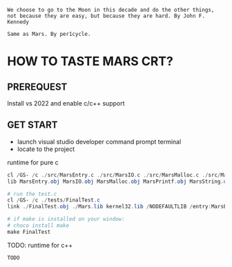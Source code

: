 ```
We choose to go to the Moon in this decade and do the other things, not because they are easy, but because they are hard. By John F. Kennedy

Same as Mars. By per1cycle.
```

# HOW TO TASTE MARS CRT?

## PREREQUEST
Install vs 2022 and enable c/c++ support

## GET START

- launch visual studio developer command prompt terminal 
- locate to the project

runtime for pure c
```powershell
cl /GS- /c ./src/MarsEntry.c ./src/MarsIO.c ./src/MarsMalloc.c ./src/MarsPrintf.c ./src/MarsString.c
lib MarsEntry.obj MarsIO.obj MarsMalloc.obj MarsPrintf.obj MarsString.obj /OUT:Mars.lib

# run the test.c
cl /GS- /c ./tests/FinalTest.c
link ./FinalTest.obj ./Mars.lib kernel32.lib /NODEFAULTLIB /entry:MarsEntry

# if make is installed on your window:
# choco install make
make FinalTest
```

TODO: runtime for c++
```powershell
TODO
```